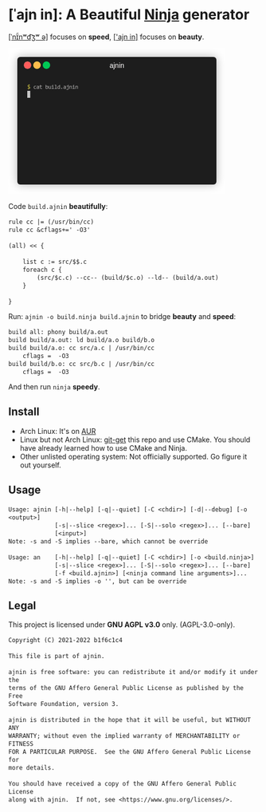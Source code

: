 # [ˈajn in]: A Beautiful [Ninja](https://github.com/ninja-build/ninja) generator

[[ˈnɪ̈̃nʷd͡ʒʷ ə]](https://github.com/ninja-build/ninja) focuses on **speed**,
[['ajn in]](https://github.com/b1f6c1c4/ajnin) focuses on **beauty**.

![Demo](demo.gif)


Code `build.ajnin` **beautifully**:

```
rule cc |= (/usr/bin/cc)
rule cc &cflags+=' -O3'

(all) << {

    list c := src/$$.c
    foreach c {
        (src/$c.c) --cc-- (build/$c.o) --ld-- (build/a.out)
    }

}
```

Run: `ajnin -o build.ninja build.ajnin` to bridge **beauty** and **speed**:

```ninja
build all: phony build/a.out
build build/a.out: ld build/a.o build/b.o
build build/a.o: cc src/a.c | /usr/bin/cc
    cflags =  -O3
build build/b.o: cc src/b.c | /usr/bin/cc
    cflags =  -O3
```

And then run `ninja` **speedy**.

## Install

- Arch Linux: It's on [AUR](https://aur.archlinux.org/packages/ajnin/)
- Linux but not Arch Linux: [git-get](https://github.com/b1f6c1c4/git-get) this repo and use CMake.
    You should have already learned how to use CMake and Ninja.
- Other unlisted operating system: Not officially supported. Go figure it out yourself.

## Usage

```
Usage: ajnin [-h|--help] [-q|--quiet] [-C <chdir>] [-d|--debug] [-o <output>]
             [-s|--slice <regex>]... [-S|--solo <regex>]... [--bare]
             [<input>]
Note: -s and -S implies --bare, which cannot be override

Usage: an    [-h|--help] [-q|--quiet] [-C <chdir>] [-o <build.ninja>]
             [-s|--slice <regex>]... [-S|--solo <regex>]... [--bare]
             [-f <build.ajnin>] [<ninja command line arguments>]...
Note: -s and -S implies -o '', but can be override
```

## Legal

This project is licensed under **GNU AGPL v3.0** only. (AGPL-3.0-only).

```
Copyright (C) 2021-2022 b1f6c1c4

This file is part of ajnin.

ajnin is free software: you can redistribute it and/or modify it under the
terms of the GNU Affero General Public License as published by the Free
Software Foundation, version 3.

ajnin is distributed in the hope that it will be useful, but WITHOUT ANY
WARRANTY; without even the implied warranty of MERCHANTABILITY or FITNESS
FOR A PARTICULAR PURPOSE.  See the GNU Affero General Public License for
more details.

You should have received a copy of the GNU Affero General Public License
along with ajnin.  If not, see <https://www.gnu.org/licenses/>.
```
